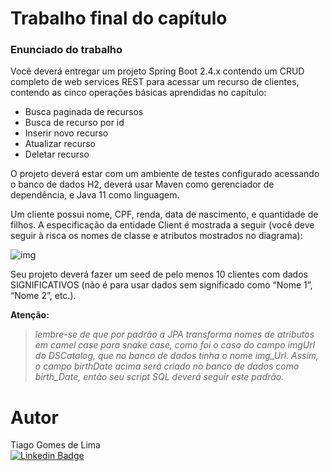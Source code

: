 # Trabalho final do capítulo

### Enunciado do trabalho

Você deverá entregar um projeto Spring Boot 2.4.x contendo um CRUD completo de web services REST para acessar um recurso de clientes, contendo as cinco operações básicas aprendidas no capítulo:

- Busca paginada de recursos
- Busca de recurso por id
- Inserir novo recurso
- Atualizar recurso
- Deletar recurso

O projeto deverá estar com um ambiente de testes configurado acessando o banco de dados H2, deverá usar Maven como gerenciador de dependência, e Java 11 como linguagem.

Um cliente possui nome, CPF, renda, data de nascimento, e quantidade de filhos. A especificação da entidade Client é mostrada a seguir (você deve seguir à risca os nomes de classe e atributos mostrados no diagrama):

![img](https://lh5.googleusercontent.com/cDZdgzw_GKbRb2FIgkoRh_LxTW-K6TUUXX1QC5uYkPhBOPTbo6oIzYBpR0-FPazupgD6ZNX3AizvQS_R1eHVwbKtX7G6qCxeAcULBkUSIN5dAMB1NALbWj7FZj8JwXLRAy_UKT8a)



Seu projeto deverá fazer um seed de pelo menos 10 clientes com dados SIGNIFICATIVOS (não é para usar dados sem significado como “Nome 1”, “Nome 2”, etc.).

 **Atenção:**  
> *lembre-se de que por padrão a JPA transforma nomes de atributos em camel case para snake case, como foi o caso do campo imgUrl do DSCatalog, que no banco de dados tinha o nome img_Url. Assim, o campo birthDate acima será criado no banco de dados como birth_Date, então seu script SQL deverá seguir este padrão.*



# Autor

Tiago Gomes de Lima<br>
[![Linkedin Badge](https://img.shields.io/badge/Tiago_Gomes-blue?style=flat-square&logo=Linkedin&logoColor=white&link=https://www.linkedin.com/in/tiago-gomes187/)](https://www.linkedin.com/in/tiago-gomes187/) 
